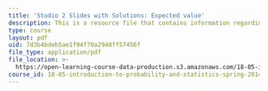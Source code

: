 ```yaml
---
title: 'Studio 2 Slides with Solutions: Expected value'
description: This is a resource file that contains information regarding expected value.
type: course
layout: pdf
uid: 7d3b4bdeb5ae1f94f70a2948ff57456f
file_type: application/pdf
file_location: >-
  https://open-learning-course-data-production.s3.amazonaws.com/18-05-introduction-to-probability-and-statistics-spring-2014/7d3b4bdeb5ae1f94f70a2948ff57456f_MIT18_05S14_studio2slides.pdf
course_id: 18-05-introduction-to-probability-and-statistics-spring-2014
---
```

